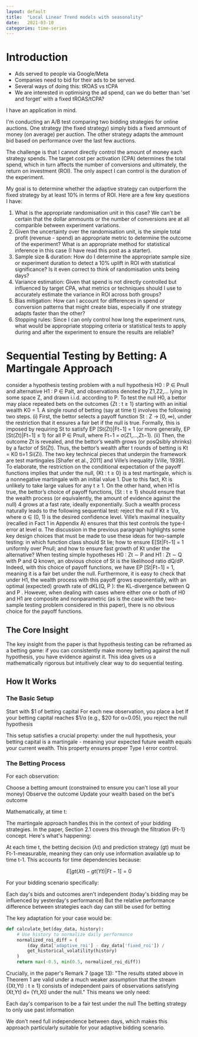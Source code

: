 ```yaml
---
layout: default
title:  "Local Linear Trend models with seasonality"
date:   2021-03-10
categories: time-series
---
```


# Introduction

* Ads served to people via Google/Meta
* Companies need to bid for their ads to be served.
* Several ways of doing this: tROAS vs tCPA
* We are interested in optimising the ad spend, can we do better than 'set and forget' with a fixed tROAS/tCPA?

I have an application in mind. 

I'm conducting an A/B test comparing two bidding strategies for online auctions. One strategy (the fixed strategy) simply bids a fixed ammount of money (on average) per auction. The other strategy adapts the ammount bid based on performance over the last few auctions.

The challenge is that I cannot directly control the amount of money each strategy spends. The target cost per activation (CPA) determines the total spend, which in turn affects the number of conversions and ultimately, the return on investment (ROI). The only aspect I can control is the duration of the experiment.

My goal is to determine whether the adaptive strategy can outperform the fixed strategy by at least 10% in terms of ROI.
Here are a few key questions I have:

1. What is the appropriate randomisation unit in this case? We can't be certain that the dollar ammounts or the number of conversions are at all comparible between experiment variations.
2. Given the uncertainty over the randomisation unit, is the simple total profit (revenue - spend) an appropriate metric to determine the outcome of the experiment? What is an appropriate method for statistical inference in this case (I have read this post as a starter).
3. Sample size & duration: How do I determine the appropriate sample size or experiment duration to detect a 10% uplift in ROI with statistical significance? Is it even correct to think of randomisation units being days?
4. Variance estimation: Given that spend is not directly controlled but influenced by target CPA, what metrics or techniques should I use to accurately estimate the variance in ROI across both groups?
5. Bias mitigation: How can I account for differences in spend or conversion patterns that might create bias, especially if one strategy adapts faster than the other?
6. Stopping rules: Since I can only control how long the experiment runs, what would be appropriate stopping criteria or statistical tests to apply during and after the experiment to ensure the results are reliable?

# Sequential Testing by Betting: A Martingale Approach

consider a hypothesis testing problem with a null hypothesis H0 : P ∈ Pnull and alternative H1 : P ∈ Palt, and observations denoted by Z1,Z2,... lying in some space Z, and drawn i.i.d. according to P. To test the null H0, a bettor may place repeated bets on the outcomes {Zt : t ≥ 1} starting with an initial wealth K0 = 1. A single round of betting (say at time t) involves the following two steps. (i) First, the bettor selects a payoff function St : Z → [0, ∞), under the restriction that it ensures a fair bet if the null is true. Formally, this is imposed by requiring St to satisfy EP [St(Zt)|Ft−1] = 1 (or more generally, EP [St(Zt)|Ft−1] ≤ 1) for all P ∈ Pnull, where Ft−1 = σ(Z1,...,Zt−1). (ii) Then, the outcome Zt is revealed, and the bettor’s wealth grows (or posQsibly shrinks) by a factor of St(Zt). Thus, the bettor’s wealth after t rounds of betting is Kt = K0 ti=1 Si(Zi).
The two key technical pieces that underpin the framework are test martingales [Shafer et al., 2011] and Ville’s inequality [Ville, 1939]. To elaborate, the restriction on the conditional expectation of the payoff functions implies that under the null, {Kt : t ≥ 0} is a test martingale, which is a nonnegative martingale with an initial value 1. Due to this fact, Kt is unlikely to take large values for any t ≥ 1. On the other hand, when H1 is true, the bettor’s choice of payoff functions, {St : t ≥ 1} should ensure that the wealth process (or equivalently, the amount of evidence against the null)
4
grows at a fast rate, ideally exponentially. Such a wealth process naturally leads to the following sequential test: reject the null if Kt ≥ 1/α, where α ∈ (0, 1) is the desired confidence level. Ville’s maximal inequality (recalled in Fact 1 in Appendix A) ensures that this test controls the type-I error at level α.
The discussion in the previous paragraph highlights some key design choices that must be made to use these ideas for two-sample testing: in which function class should St lie; how to ensure E[St|Ft−1] = 1 uniformly over Pnull; and how to ensure fast growth of Kt under the alternative? When testing simple hypotheses H0 : Zt ∼ P and H1 : Zt ∼ Q with P and Q known, an obvious choice of St is the likelihood ratio dQ/dP. Indeed, with this choice of payoff functions, we have EP [St|Ft−1] = 1, meaning it is a fair bet under the null. Furthermore, it is easy to check that under H1, the wealth process with this payoff grows exponentially, with an optimal (expected) growth rate of dKL(Q, P ): the KL-divergence between Q and P . However, when dealing with cases where either one or both of H0 and H1 are composite and nonparametric (as is the case with the two-sample testing problem considered in this paper), there is no obvious choice for the payoff functions.

## The Core Insight

The key insight from the paper is that hypothesis testing can be reframed as a betting game: if you can consistently make money betting against the null hypothesis, you have evidence against it. This idea gives us a mathematically rigorous but intuitively clear way to do sequential testing.
## How It Works
### The Basic Setup

Start with $1 of betting capital
For each new observation, you place a bet
If your betting capital reaches $1/α (e.g., $20 for α=0.05), you reject the null hypothesis

This setup satisfies a crucial property: under the null hypothesis, your betting capital is a martingale - meaning your expected future wealth equals your current wealth. This property ensures proper Type I error control.

### The Betting Process
For each observation:

Choose a betting amount (constrained to ensure you can't lose all your money)
Observe the outcome
Update your wealth based on the bet's outcome

Mathematically, at time t:


The martingale approach handles this in the context of your bidding strategies.
In the paper, Section 2.1 covers this through the filtration {Ft-1} concept. Here's what's happening:

At each time t, the betting decision (λt) and prediction strategy (gt) must be Ft-1-measurable, meaning they can only use information available up to time t-1. This accounts for time dependencies because:

$$
E[gt(Xt) - gt(Yt)|Ft-1] = 0
$$

For your bidding scenario specifically:

Each day's bids and outcomes aren't independent (today's bidding may be influenced by yesterday's performance)
But the relative performance difference between strategies each day can still be used for betting

The key adaptation for your case would be:

```python
def calculate_bet(day_data, history):
    # Use history to normalize daily performance
    normalized_roi_diff = (
        (day_data['adaptive_roi'] - day_data['fixed_roi']) /
        get_historical_volatility(history)
    )
    return max(-0.5, min(0.5, normalized_roi_diff))
```

Crucially, in the paper's Remark 7 (page 13):
"The results stated above in Theorem 1 are valid under a much weaker assumption that the stream {(Xt,Yt) : t ≥ 1} consists of independent pairs of observations satisfying (Xt,Yt) d= (Yt,Xt) under the null."
This means we only need:

Each day's comparison to be a fair test under the null
The betting strategy to only use past information

We don't need full independence between days, which makes this approach particularly suitable for your adaptive bidding scenario.